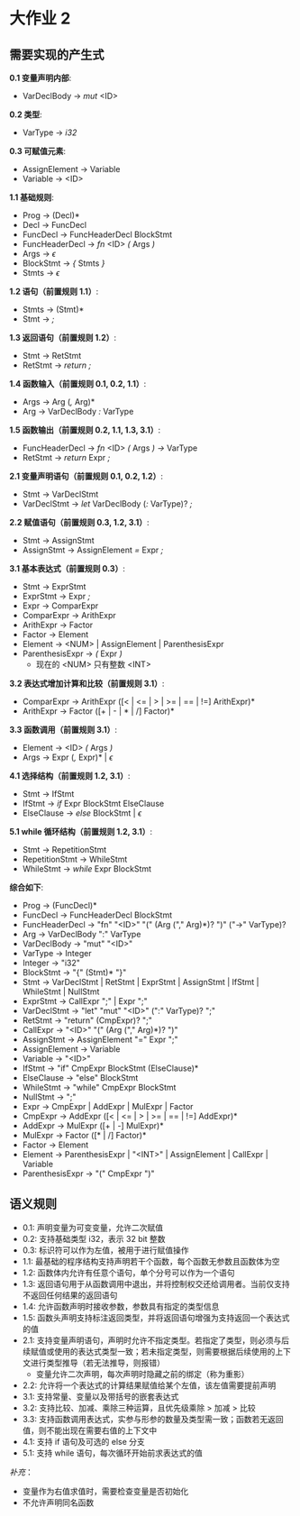 # 大作业 2

## 需要实现的产生式

**0.1 变量声明内部**:

- VarDeclBody -> _mut_ \<ID\>

**0.2 类型**:

- VarType -> _i32_

**0.3 可赋值元素**:

- AssignElement -> Variable
- Variable -> \<ID\>

**1.1 基础规则**:

- Prog -> (Decl)*
- Decl -> FuncDecl
- FuncDecl -> FuncHeaderDecl BlockStmt
- FuncHeaderDecl -> _fn_ \<ID\> _(_ Args _)_
- Args -> $\epsilon$
- BlockStmt -> _{_ Stmts _}_
- Stmts -> $\epsilon$

**1.2 语句（前置规则 1.1）**:

- Stmts -> (Stmt)*
- Stmt -> _;_

**1.3 返回语句（前置规则 1.2）**:

- Stmt -> RetStmt
- RetStmt -> _return_ _;_

**1.4 函数输入（前置规则 0.1, 0.2, 1.1）**:

- Args -> Arg (_,_ Arg)*
- Arg -> VarDeclBody _:_ VarType

**1.5 函数输出（前置规则 0.2, 1.1, 1.3, 3.1）**:

- FuncHeaderDecl -> _fn_ \<ID\> _(_ Args _)_ _->_ VarType
- RetStmt -> _return_ Expr _;_

**2.1 变量声明语句（前置规则 0.1, 0.2, 1.2）**:

- Stmt -> VarDeclStmt
- VarDeclStmt -> _let_ VarDeclBody (_:_ VarType)? _;_

**2.2 赋值语句（前置规则 0.3, 1.2, 3.1）**:

- Stmt -> AssignStmt
- AssignStmt -> AssignElement _=_ Expr _;_

**3.1 基本表达式（前置规则 0.3）**:

- Stmt -> ExprStmt
- ExprStmt -> Expr _;_
- Expr -> ComparExpr
- ComparExpr -> ArithExpr
- ArithExpr -> Factor
- Factor -> Element
- Element -> \<NUM\> | AssignElement | ParenthesisExpr
- ParenthesisExpr -> _(_ Expr _)_
  - 现在的 \<NUM\> 只有整数 \<INT\>

**3.2 表达式增加计算和比较（前置规则 3.1）**:

- ComparExpr -> ArithExpr ([\< | \<= | \> | \>= | == | !=] ArithExpr)*
- ArithExpr -> Factor ([+ | - | \* | /] Factor)*

**3.3 函数调用（前置规则 3.1）**:

- Element -> \<ID\> _(_ Args _)_
- Args -> Expr (_,_ Expr)* | $\epsilon$

**4.1 选择结构（前置规则 1.2, 3.1）**:

- Stmt -> IfStmt
- IfStmt -> _if_ Expr BlockStmt ElseClause
- ElseClause -> _else_ BlockStmt | $\epsilon$

**5.1 while 循环结构（前置规则 1.2, 3.1）**:

- Stmt -> RepetitionStmt
- RepetitionStmt -> WhileStmt
- WhileStmt -> _while_ Expr BlockStmt

**综合如下**:

- Prog -> (FuncDecl)*
- FuncDecl -> FuncHeaderDecl BlockStmt
- FuncHeaderDecl -> "fn" "\<ID\>" "(" (Arg ("," Arg)*)? ")" ("->" VarType)?
- Arg -> VarDeclBody ":" VarType
- VarDeclBody -> "mut" "\<ID\>"
- VarType -> Integer
- Integer -> "i32"
- BlockStmt -> "{" (Stmt)* "}"
- Stmt -> VarDeclStmt | RetStmt | ExprStmt | AssignStmt | IfStmt | WhileStmt | NullStmt
- ExprStmt -> CallExpr ";" | Expr ";"
- VarDeclStmt -> "let" "mut" "\<ID\>" (":" VarType)? ";"
- RetStmt -> "return" (CmpExpr)? ";"
- CallExpr -> "\<ID\>" "(" (Arg ("," Arg)*)? ")"
- AssignStmt -> AssignElement "=" Expr ";"
- AssignElement -> Variable
- Variable -> "\<ID\>"
- IfStmt -> "if" CmpExpr BlockStmt (ElseClause)*
- ElseClause -> "else" BlockStmt
- WhileStmt -> "while" CmpExpr BlockStmt
- NullStmt -> ";"
- Expr -> CmpExpr | AddExpr | MulExpr | Factor
- CmpExpr -> AddExpr ([\< | \<= | \> | \>= | == | !=] AddExpr)*
- AddExpr -> MulExpr ([+ | -] MulExpr)*
- MulExpr -> Factor ([\* | /] Factor)*
- Factor -> Element
- Element -> ParenthesisExpr | "\<INT\>" | AssignElement | CallExpr | Variable
- ParenthesisExpr -> "(" CmpExpr ")"

## 语义规则

- 0.1: 声明变量为可变变量，允许二次赋值
- 0.2: 支持基础类型 i32，表示 32 bit 整数
- 0.3: 标识符可以作为左值，被用于进行赋值操作
- 1.1: 最基础的程序结构支持声明若干个函数，每个函数无参数且函数体为空
- 1.2: 函数体内允许有任意个语句，单个分号可以作为一个语句
- 1.3: 返回语句用于从函数调用中退出，并将控制权交还给调用者。当前仅支持不返回任何结果的返回语句
- 1.4: 允许函数声明时接收参数，参数具有指定的类型信息
- 1.5: 函数头声明支持标注返回类型，并将返回语句增强为支持返回一个表达式的值
- 2.1: 支持变量声明语句，声明时允许不指定类型。若指定了类型，则必须与后续赋值或使用的表达式类型一致；若未指定类型，则需要根据后续使用的上下文进行类型推导（若无法推导，则报错）
  - 变量允许二次声明，每次声明时隐藏之前的绑定（称为重影）
- 2.2: 允许将一个表达式的计算结果赋值给某个左值，该左值需要提前声明
- 3.1: 支持常量、变量以及带括号的嵌套表达式
- 3.2: 支持比较、加减、乘除三种运算，且优先级乘除 > 加减 > 比较
- 3.3: 支持函数调用表达式，实参与形参的数量及类型需一致；函数若无返回值，则不能出现在需要右值的上下文中
- 4.1: 支持 if 语句及可选的 else 分支
- 5.1: 支持 while 语句，每次循环开始前求表达式的值

_补充_：

- 变量作为右值求值时，需要检查变量是否初始化
- 不允许声明同名函数
